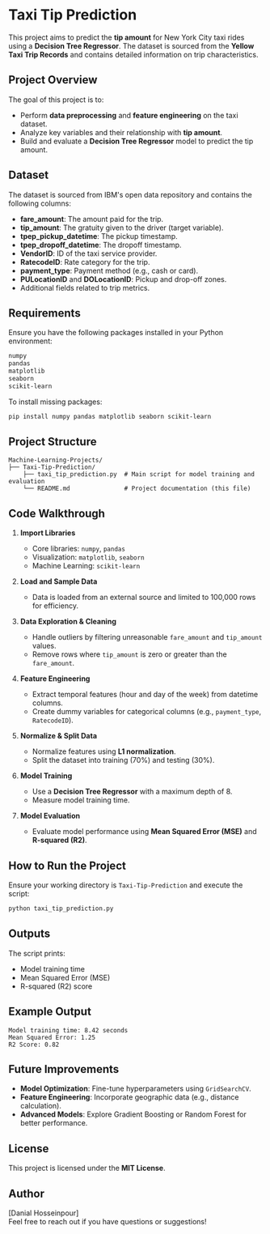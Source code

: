# Taxi Tip Prediction

This project aims to predict the **tip amount** for New York City taxi rides using a **Decision Tree Regressor**. The dataset is sourced from the **Yellow Taxi Trip Records** and contains detailed information on trip characteristics.

## Project Overview

The goal of this project is to:

- Perform **data preprocessing** and **feature engineering** on the taxi dataset.
- Analyze key variables and their relationship with **tip amount**.
- Build and evaluate a **Decision Tree Regressor** model to predict the tip amount.

## Dataset

The dataset is sourced from IBM's open data repository and contains the following columns:

- **fare_amount**: The amount paid for the trip.
- **tip_amount**: The gratuity given to the driver (target variable).
- **tpep_pickup_datetime**: The pickup timestamp.
- **tpep_dropoff_datetime**: The dropoff timestamp.
- **VendorID**: ID of the taxi service provider.
- **RatecodeID**: Rate category for the trip.
- **payment_type**: Payment method (e.g., cash or card).
- **PULocationID** and **DOLocationID**: Pickup and drop-off zones.
- Additional fields related to trip metrics.

## Requirements

Ensure you have the following packages installed in your Python environment:

```bash
numpy
pandas
matplotlib
seaborn
scikit-learn
```

To install missing packages:

```bash
pip install numpy pandas matplotlib seaborn scikit-learn
```

## Project Structure

```
Machine-Learning-Projects/
├── Taxi-Tip-Prediction/
    ├── taxi_tip_prediction.py  # Main script for model training and evaluation
    └── README.md               # Project documentation (this file)
```

## Code Walkthrough

1. **Import Libraries**
   - Core libraries: `numpy`, `pandas`
   - Visualization: `matplotlib`, `seaborn`
   - Machine Learning: `scikit-learn`

2. **Load and Sample Data**
   - Data is loaded from an external source and limited to 100,000 rows for efficiency.

3. **Data Exploration & Cleaning**
   - Handle outliers by filtering unreasonable `fare_amount` and `tip_amount` values.
   - Remove rows where `tip_amount` is zero or greater than the `fare_amount`.

4. **Feature Engineering**
   - Extract temporal features (hour and day of the week) from datetime columns.
   - Create dummy variables for categorical columns (e.g., `payment_type`, `RatecodeID`).

5. **Normalize & Split Data**
   - Normalize features using **L1 normalization**.
   - Split the dataset into training (70%) and testing (30%).

6. **Model Training**
   - Use a **Decision Tree Regressor** with a maximum depth of 8.
   - Measure model training time.

7. **Model Evaluation**
   - Evaluate model performance using **Mean Squared Error (MSE)** and **R-squared (R2)**.

## How to Run the Project

Ensure your working directory is `Taxi-Tip-Prediction` and execute the script:

```bash
python taxi_tip_prediction.py
```

## Outputs

The script prints:

- Model training time
- Mean Squared Error (MSE)
- R-squared (R2) score

## Example Output

```
Model training time: 8.42 seconds
Mean Squared Error: 1.25
R2 Score: 0.82
```

## Future Improvements

- **Model Optimization**: Fine-tune hyperparameters using `GridSearchCV`.
- **Feature Engineering**: Incorporate geographic data (e.g., distance calculation).
- **Advanced Models**: Explore Gradient Boosting or Random Forest for better performance.

## License

This project is licensed under the **MIT License**.

## Author

[Danial Hosseinpour]  
Feel free to reach out if you have questions or suggestions!
